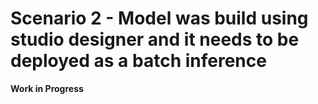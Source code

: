 # Scenario 2 - Model was build using studio designer and it needs to be deployed as a batch inference

**Work in Progress**
